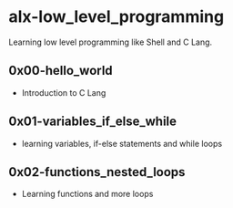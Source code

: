 # alx-low_level_programming
Learning low level programming like Shell and C Lang.
## 0x00-hello_world
- Introduction to C Lang

## 0x01-variables_if_else_while
- learning variables, if-else statements and while loops

## 0x02-functions_nested_loops
- Learning functions and more loops
